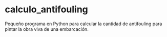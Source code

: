 # calculo_antifouling
Pequeño programa en Python para calcular la cantidad de antifouling para pintar la obra viva de una embarcación.

